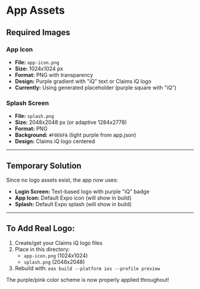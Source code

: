 # App Assets

## Required Images

### App Icon
- **File:** `app-icon.png`
- **Size:** 1024x1024 px
- **Format:** PNG with transparency
- **Design:** Purple gradient with "iQ" text or Claims iQ logo
- **Currently:** Using generated placeholder (purple square with "iQ")

### Splash Screen
- **File:** `splash.png`
- **Size:** 2048x2048 px (or adaptive 1284x2778)
- **Format:** PNG
- **Background:** `#F0E6FA` (light purple from app.json)
- **Design:** Claims iQ logo centered

---

## Temporary Solution

Since no logo assets exist, the app now uses:
- **Login Screen:** Text-based logo with purple "iQ" badge
- **App Icon:** Default Expo icon (will show in build)
- **Splash:** Default Expo splash (will show in build)

---

## To Add Real Logo:

1. Create/get your Claims iQ logo files
2. Place in this directory:
   - `app-icon.png` (1024x1024)
   - `splash.png` (2048x2048)
3. Rebuild with: `eas build --platform ios --profile preview`

The purple/pink color scheme is now properly applied throughout!

